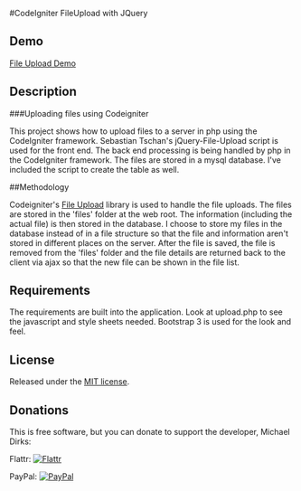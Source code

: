 #CodeIgniter FileUpload with JQuery

## Demo
[File Upload Demo](http://fileupload.leewardassociates.com/)

## Description
###Uploading files using Codeigniter

This project shows how to upload files to a server in php using the CodeIgniter framework.  Sebastian Tschan's jQuery-File-Upload script is used for the front end.  The back end processing is being handled by php in the CodeIgniter framework.  The files are stored in a mysql database.  I've included the script to create the table as well.

##Methodology

Codeigniter's [File Upload](https://ellislab.com/codeigniter/user-guide/libraries/file_uploading.html) library is used to handle the file uploads. The files are stored in the 'files' folder at the web root.  The information (including the actual file) is then stored in the database. I choose to store my files in the database instead of in a file structure so that the file and information aren't stored in different places on the server.  After the file is saved, the file is removed from the 'files' folder and the file details are returned back to the client via ajax so that the new file can be shown in the file list.

## Requirements

The requirements are built into the application.  Look at upload.php to see the javascript and style sheets needed. Bootstrap 3 is used for the look and feel.

## License
Released under the [MIT license](http://www.opensource.org/licenses/MIT).

## Donations
This is free software, but you can donate to support the developer, Michael Dirks:

Flattr: [![Flattr](https://api.flattr.com/button/flattr-badge-large.png)](https://flattr.com/submit/auto?user_id=dirksm&url=https%3A%2F%2Fgithub.com%2Fdirksm%2Fcodeigniter-fileupload)

PayPal: [![PayPal](https://www.paypalobjects.com/WEBSCR-640-20110429-1/en_US/i/btn/btn_donateCC_LG.gif)](https://www.paypal.com/cgi-bin/webscr?cmd=_s-xclick&hosted_button_id=EPCL3KAXXHDVL)
